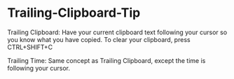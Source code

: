 # Trailing-Clipboard-Tip

Trailing Clipboard:
Have your current clipboard text following your cursor so you know what you have copied.
To clear your clipboard, press CTRL+SHIFT+C

Trailing Time:
Same concept as Trailing Clipboard, except the time is following your cursor. 
